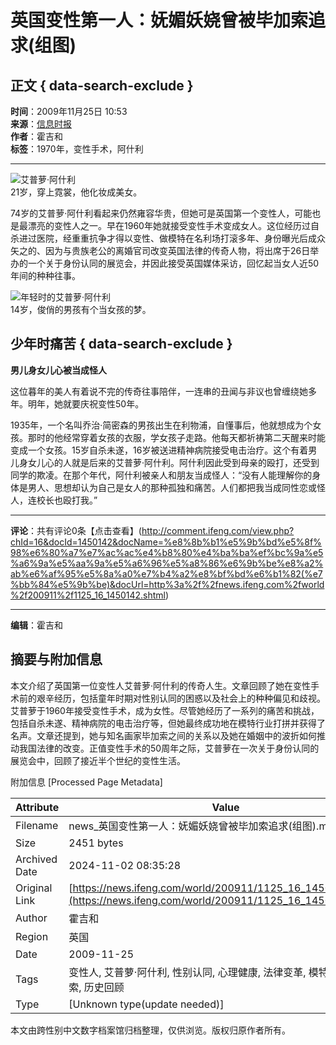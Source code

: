 # 英国变性第一人：妩媚妖娆曾被毕加索追求(组图)

## 正文 { data-search-exclude }


**时间**：2009年11月25日 10:53  
**来源**：[信息时报](http://www.chinanews.com.cn/life/news/2009/11-25/1983056.shtml)  
**作者**：霍吉和  
**标签**：1970年，变性手术，阿什利  

---

![艾普萝·阿什利](http://img.ifeng.com/hres/200911/25/10/415ec5275eb1e9c0d6e7e0b5ee17a133.jpg)  
21岁，穿上霓裳，他化妆成美女。

74岁的艾普萝·阿什利看起来仍然雍容华贵，但她可是英国第一个变性人，可能也是最漂亮的变性人之一。早在1960年她就接受变性手术变成女人。这位经历过自杀进过医院，经重重抗争才得以变性、做模特在名利场打滚多年、身份曝光后成众矢之的、因为与贵族老公的离婚官司改变英国法律的传奇人物，将出席于26日举办的一个关于身份认同的展览会，并因此接受英国媒体采访，回忆起当女人近50年间的种种往事。

![年轻时的艾普萝·阿什利](http://img.ifeng.com/hres/200911/25/10/78e573e66323db357212f3db91837369.jpg)  
14岁，俊俏的男孩有个当女孩的梦。

## **少年时痛苦** { data-search-exclude }

**男儿身女儿心被当成怪人**

这位暮年的美人有着说不完的传奇往事陪伴，一连串的丑闻与非议也曾缠绕她多年。明年，她就要庆祝变性50年。

1935年，一个名叫乔治·简密森的男孩出生在利物浦，自懂事后，他就想成为个女孩。那时的他经常穿着女孩的衣服，学女孩子走路。他每天都祈祷第二天醒来时能变成一个女孩。15岁自杀未遂，16岁被送进精神病院接受电击治疗。这个有着男儿身女儿心的人就是后来的艾普萝·阿什利。阿什利因此受到母亲的殴打，还受到同学的欺凌。在那个年代，阿什利被亲人和朋友当成怪人：“没有人能理解你的身体是男人、思想却认为自己是女人的那种孤独和痛苦。人们都把我当成同性恋或怪人，连校长也殴打我。”  

---

**评论**：共有评论0条【点击查看】(http://comment.ifeng.com/view.php?chId=16&docId=1450142&docName=%e8%8b%b1%e5%9b%bd%e5%8f%98%e6%80%a7%e7%ac%ac%e4%b8%80%e4%ba%ba%ef%bc%9a%e5%a6%9a%e5%aa%9a%e5%a6%96%e5%a8%86%e6%9b%be%e8%a2%ab%e6%af%95%e5%8a%a0%e7%b4%a2%e8%bf%bd%e6%b1%82(%e7%bb%84%e5%9b%be)&docUrl=http%3a%2f%2fnews.ifeng.com%2fworld%2f200911%2f1125_16_1450142.shtml)

---

**编辑**：霍吉和

## 摘要与附加信息

<!-- tcd_abstract -->
本文介绍了英国第一位变性人艾普萝·阿什利的传奇人生。文章回顾了她在变性手术前的艰辛经历，包括童年时期对性别认同的困惑以及社会上的种种偏见和歧视。艾普萝于1960年接受变性手术，成为女性。尽管她经历了一系列的痛苦和挑战，包括自杀未遂、精神病院的电击治疗等，但她最终成功地在模特行业打拼并获得了名声。文章还提到，她与知名画家毕加索之间的关系以及她在婚姻中的波折如何推动我国法律的改变。正值变性手术的50周年之际，艾普萝在一次关于身份认同的展览会中，回顾了接近半个世纪的变性生活。
<!-- tcd_abstract_end -->

附加信息 [Processed Page Metadata]

| Attribute       | Value                                  |
|-----------------|----------------------------------------|
| Filename        | news_英国变性第一人：妩媚妖娆曾被毕加索追求(组图).md                             |
| Size            | 2451 bytes                           |
| Archived Date   | 2024-11-02 08:35:28                             |
| Original Link   | [https://news.ifeng.com/world/200911/1125_16_1450142.shtml](https://news.ifeng.com/world/200911/1125_16_1450142.shtml)                       |
| Author          | 霍吉和                               |
| Region          | 英国                               |
| Date            | 2009-11-25                                 |
| Tags            | 变性人, 艾普萝·阿什利, 性别认同, 心理健康, 法律变革, 模特生涯, 毕加索, 历史回顾                                 |
| Type            | [Unknown type(update needed)]                                 |
<!-- tcd_table_end -->

本文由跨性别中文数字档案馆归档整理，仅供浏览。版权归原作者所有。
